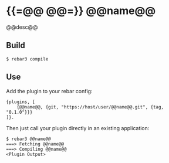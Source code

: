 {{=@@ @@=}}
@@name@@
=====

@@desc@@

Build
-----

    $ rebar3 compile

Use
---

Add the plugin to your rebar config:

    {plugins, [
        {@@name@@, {git, "https://host/user/@@name@@.git", {tag, "0.1.0"}}}
    ]}.

Then just call your plugin directly in an existing application:


    $ rebar3 @@name@@
    ===> Fetching @@name@@
    ===> Compiling @@name@@
    <Plugin Output>
